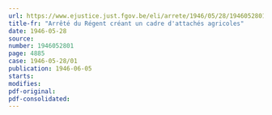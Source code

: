 ```yaml
---
url: https://www.ejustice.just.fgov.be/eli/arrete/1946/05/28/1946052801/justel
title-fr: "Arrêté du Régent créant un cadre d'attachés agricoles"
date: 1946-05-28
source:
number: 1946052801
page: 4885
case: 1946-05-28/01
publication: 1946-06-05
starts:
modifies:
pdf-original:
pdf-consolidated:
---
```


